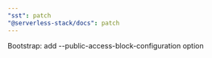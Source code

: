 ```yaml
---
"sst": patch
"@serverless-stack/docs": patch
---
```


Bootstrap: add --public-access-block-configuration option
